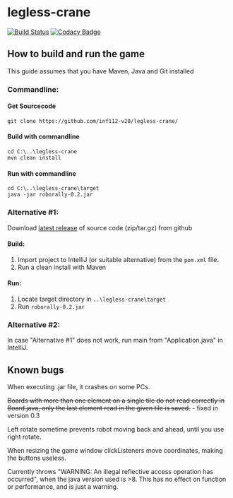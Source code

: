 # legless-crane

[![Build Status](https://travis-ci.com/inf112-v20/legless-crane.svg?branch=master)](https://travis-ci.com/inf112-v20/legless-crane) [![Codacy Badge](https://api.codacy.com/project/badge/Grade/a90f767e283a4cf7b88e8bb3c344fded)](https://www.codacy.com/gh/inf112-v20/legless-crane?utm_source=github.com&utm_medium=referral&utm_content=inf112-v20/staring-horse&utm_campaign=Badge_Grade) 
## How to build and run the game
This guide assumes that you have Maven, Java and Git installed
### Commandline:
#### Get Sourcecode
```
git clone https://github.com/inf112-v20/legless-crane/
```

#### Build with commandline
```
cd C:\..\legless-crane
mvn clean install
```
#### Run with commandline
```
cd C:\..\legless-crane\target
java -jar roborally-0.2.jar
```

### Alternative #1:

Download [latest release](https://github.com/inf112-v20/legless-crane/releases) of source code (zip/tar.gz) from github

#### Build:
1.  Import project to IntelliJ (or suitable alternative) from the `pom.xml` file.
2.  Run a clean install with Maven

#### Run:
1. Locate target directory in `..\legless-crane\target`
2. Run `roborally-0.2.jar`

### Alternative #2:
In case "Alternative #1" does not work, run main from "Application.java" in IntelliJ.

## Known bugs
When executing .jar file, it crashes on some PCs.

~~Boards with more than one element on a single tile do not read correctly in Board.java, only the last element read in the given tile is saved.~~ - fixed in version 0.3

Left rotate sometime prevents robot moving back and ahead, until you use right rotate.

When resizing the game window clickListeners move coordinates, making the buttons useless.

Currently throws "WARNING: An illegal reflective access operation has occurred", 
when the java version used is >8. This has no effect on function or performance, and is just a warning.
